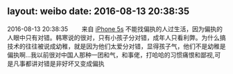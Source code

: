 layout: weibo
date: 2016-08-13 20:38:35
---
<meta name="referrer" content="no-referrer" />

2016-08-13 20:38:35  &nbsp;&nbsp;&nbsp;&nbsp;&nbsp;&nbsp; 来自 <a href="sinaweibo://customweibosource" rel="nofollow">iPhone 5s</a>
不能找偏执的人过生活，因为偏执的人眼中只有对错。韩寒说的很对，只有小孩子分对错，成年人只看利弊。为什么搞技术的往往被说成幼稚，就是因为他们太爱分对错，显得孩子气，他们不是幼稚是偏执啊…我以前很对中国人那种一团和气，和事佬，打哈哈的习惯痛恨和鄙视,可是凡事都讲对错是非好坏又变成偏执 ​​​

